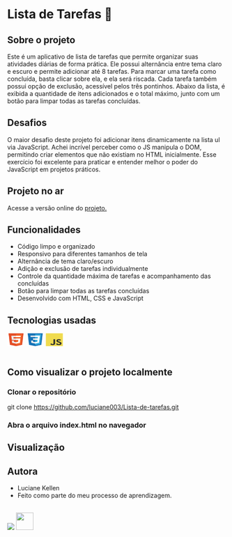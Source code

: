 # Lista de Tarefas 📄

## Sobre o projeto
Este é um aplicativo de lista de tarefas que permite organizar suas atividades diárias de forma prática. Ele possui alternância entre tema claro e escuro e permite adicionar até 8 tarefas. Para marcar uma tarefa como concluída, basta clicar sobre ela, e ela será riscada. Cada tarefa também possui opção de exclusão, acessível pelos três pontinhos. Abaixo da lista, é exibida a quantidade de itens adicionados e o total máximo, junto com um botão para limpar todas as tarefas concluídas.

## Desafios
O maior desafio deste projeto foi adicionar itens dinamicamente na lista ul via JavaScript. Achei incrível perceber como o JS manipula o DOM, permitindo criar elementos que não existiam no HTML inicialmente. Esse exercício foi excelente para praticar e entender melhor o poder do JavaScript em projetos práticos.

## Projeto no ar
Acesse a versão online do [projeto.](https://luciane003.github.io/Lista-de-tarefas/)

## Funcionalidades
- Código limpo e organizado
- Responsivo para diferentes tamanhos de tela
- Alternância de tema claro/escuro
- Adição e exclusão de tarefas individualmente
- Controle da quantidade máxima de tarefas e acompanhamento das concluídas
- Botão para limpar todas as tarefas concluídas
- Desenvolvido com HTML, CSS e JavaScript

## Tecnologias usadas
<div style="display: inline_block">
  <img align="center" alt="HTML" height="30" width="40" src="https://raw.githubusercontent.com/devicons/devicon/master/icons/html5/html5-original.svg">
  <img align="center" alt="CSS" height="30" width="40" src="https://raw.githubusercontent.com/devicons/devicon/master/icons/css3/css3-original.svg">
  <img align="center" alt="JavaScript" height="30" width="40" src="https://raw.githubusercontent.com/devicons/devicon/master/icons/javascript/javascript-original.svg">
</div><br>

## Como visualizar o projeto localmente
### Clonar o repositório
git clone https://github.com/luciane003/Lista-de-tarefas.git
### Abra o arquivo index.html no navegador

## Visualização

## Autora 
-  Luciane Kellen
- Feito como parte do meu processo de aprendizagem.
<div style="display: inline_block"><br> 
  <a href="https://www.linkedin.com/feed/" target="_blank"><img src="https://img.shields.io/badge/-LinkedIn-%230077B5?style=for-the-badge&logo=linkedin&logoColor=white" target="_blank"></a>
  <a href="https://wa.me/5517996417374" target="_blank"><img  height="40" width="40" src="https://github.com/user-attachments/assets/da75e70c-b550-4684-8548-ff61fecc7c7e" target="_blank"></a>
</div>
